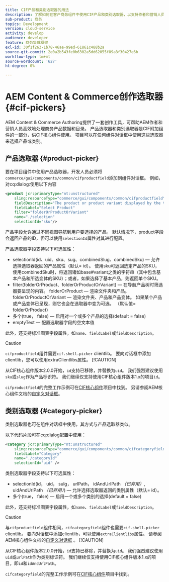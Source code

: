 ```yaml
---
title: CIF产品和类别选取器的用法
description: 了解如何在客户商务组件中使用CIF产品和类别选取器，以支持作者和营销人员高效地处理商务产品和目录数据。
sub-product: 商务
topics: Development
version: cloud-service
activity: develop
audience: developer
feature: 商务集成框架
exl-id: 30f1f263-1b78-46ae-99ed-61861c488b2a
source-git-commit: 2e0a2b543fe0b6302a5dd62055f89a8f30427e6b
workflow-type: tm+mt
source-wordcount: '627'
ht-degree: 0%

---
```


# AEM Content &amp; Commerce创作选取器 {#cif-pickers}

AEM Content &amp; Commerce Authoring提供了一套创作工具，可帮助AEM作者和营销人员高效地处理商务产品数据和目录。 产品选取器和类别选取器是CIF附加组件的一部分，供CIF核心组件使用。 项目可以在任何组件对话框中使用这些选取器来选择产品或类别。

## 产品选取器 {#product-picker}

要在项目组件中使用产品选取器，开发人员必须将`commerce/gui/components/common/cifproductfield`添加到组件对话框。 例如，对cq:dialog:使用以下内容

```xml
<product jcr:primaryType="nt:unstructured"
    sling:resourceType="commerce/gui/components/common/cifproductfield"
    fieldDescription="The product or product variant displayed by the teaser"
    fieldLabel="Select Product"
    filter="folderOrProductOrVariant"
    name="./selection"
    selectionId="sku"/>
```

产品字段允许通过不同视图导航到用户要选择的产品。 默认情况下，product字段会返回产品的ID，但可以使用`selectionId`属性对其进行配置。

产品选取器字段支持以下可选属性：

- selectionId(id、uid、sku、sug、combinedSlug、combinedSku) — 允许选择选取器返回的产品属性（默认= id）。 使用sku可返回选定产品的SKU，使用combinedSku时，将返回诸如base#variant之类的字符串（其中包含基本产品和所选变体的SKU）；或者，如果选择了基本产品，则返回单个SKU。
- filter(folderOrProduct、folderOrProductOrVariant) — 在导航产品树时筛选器要呈现的内容。 folderOrProduct — 渲染文件夹和产品。 folderOrProductOrVariant — 渲染文件夹、产品和产品变体。 如果某个产品或产品变体已呈现，则它也会在选取器中变为可选。 （默认值= folderOrProduct）
- 多个(true， false) — 启用对一个或多个产品的选择(default = false)
- emptyText — 配置选取器字段的空文本值

此外，还支持标准图表字段属性，如`name`、`fieldLabel`或`fieldDescription`。

>[!CAUTION]
>
>`cifproductfield`组件需要`cif.shell.picker` clientlib。 要向对话框中添加clientlib，您可以使用extraClientlibs属性。
>[!CAUTION]
>
>从CIF核心组件版本2.0.0开始，`id`支持已移除，并替换为`uid`。 我们强烈建议使用`sku`或`slug`作为产品标识符。 我们继续仅支持使用CIF核心组件版本1.x的项目`id`。

`cifproductfield`的完整工作示例可在[CIF核心组件](https://github.com/adobe/aem-core-cif-components/blob/master/ui.apps/src/main/content/jcr_root/apps/core/cif/components/commerce/productteaser/v1/productteaser/_cq_dialog/.content.xml)项目中找到。 另请参阅AEM核心组件文档的[自定义对话框](https://experienceleague.adobe.com/docs/experience-manager-core-components/using/developing/customizing.html?lang=en#customizing-dialogs)。

## 类别选取器 {#category-picker}

类别选取器也可在组件对话框中使用，其方式与产品选取器类似。

以下代码片段可在cq:dialog配置中使用：

```xml
<category jcr:primaryType="nt:unstructured" 
    sling:resourceType="commerce/gui/components/common/cifcategoryfield" 
    fieldLabel="Category" 
    name="./categoryId" 
    selectionId="uid" />
```

类别选取器字段支持以下可选属性：

- selectionId(id， uid， sulg， urlPath， idAndUrlPath _（已弃用）_, uidAndUrlPath _（已弃用）_) — 允许选择选取器返回的类别属性（默认= id）。
- 多个(true， false) — 启用一个或多个类别的选择(default = false)

此外，还支持标准图表字段属性，如`name`、`fieldLabel`或`fieldDescription`。

>[!CAUTION]
>
>与`cifproductfield`组件相同，`cifcategoryfield`组件也需要`cif.shell.picker` clientlib。 要向对话框中添加clientlib，可以使用`extraClientlibs`属性。 请参阅AEM核心组件文档的[自定义对话框](https://experienceleague.adobe.com/docs/experience-manager-core-components/using/developing/customizing.html?lang=en#customizing-dialogs) 。
>[!CAUTION]
>
>从CIF核心组件版本2.0.0开始，`id`支持已移除，并替换为`uid`。 我们强烈建议使用`uid`或`urlPath`作为类别标识符。 我们继续仅支持使用CIF核心组件版本1.x的项目，即`id`和`idAndUrlPath`。

`cifcategoryfield`的完整工作示例可在[CIF核心组件](https://github.com/adobe/aem-core-cif-components/blob/master/ui.apps/src/main/content/jcr_root/apps/core/cif/components/commerce/featuredcategorylist/v1/featuredcategorylist/_cq_dialog/.content.xml)项目中找到。
